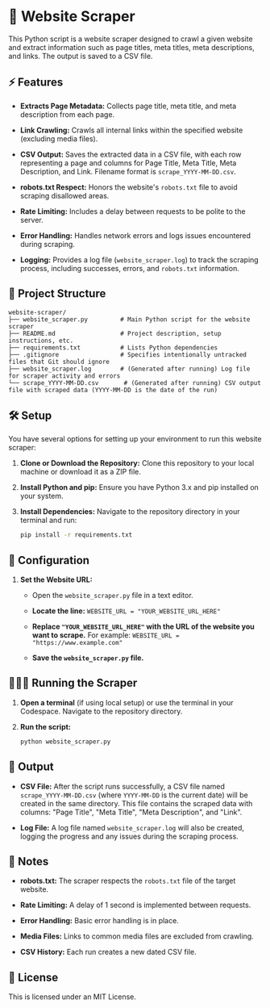 # 🤖 Website Scraper

This Python script is a website scraper designed to crawl a given website and extract information such as page titles, meta titles, meta descriptions, and links. The output is saved to a CSV file.

## ⚡️ Features

*   **Extracts Page Metadata:**  Collects page title, meta title, and meta description from each page.

*   **Link Crawling:**  Crawls all internal links within the specified website (excluding media files).

*   **CSV Output:**  Saves the extracted data in a CSV file, with each row representing a page and columns for Page Title, Meta Title, Meta Description, and Link.  Filename format is `scrape_YYYY-MM-DD.csv`.

*   **robots.txt Respect:**  Honors the website's `robots.txt` file to avoid scraping disallowed areas.

*   **Rate Limiting:**  Includes a delay between requests to be polite to the server.

*   **Error Handling:**  Handles network errors and logs issues encountered during scraping.

*   **Logging:**  Provides a log file (`website_scraper.log`) to track the scraping process, including successes, errors, and `robots.txt` information.

## 🧩 Project Structure

```
website-scraper/
├── website_scraper.py         # Main Python script for the website scraper
├── README.md                  # Project description, setup instructions, etc.
├── requirements.txt           # Lists Python dependencies
├── .gitignore                 # Specifies intentionally untracked files that Git should ignore
├── website_scraper.log        # (Generated after running) Log file for scraper activity and errors
└── scrape_YYYY-MM-DD.csv       # (Generated after running) CSV output file with scraped data (YYYY-MM-DD is the date of the run)
```

## 🛠️ Setup

You have several options for setting up your environment to run this website scraper:

1.  **Clone or Download the Repository:**  Clone this repository to your local machine or download it as a ZIP file.

2.  **Install Python and pip:** Ensure you have Python 3.x and pip installed on your system.

3.  **Install Dependencies:** Navigate to the repository directory in your terminal and run:

    ```bash
    pip install -r requirements.txt
    ```

## 🧩 Configuration

1.  **Set the Website URL:**

    *   Open the `website_scraper.py` file in a text editor.

    *   **Locate the line:** `WEBSITE_URL = "YOUR_WEBSITE_URL_HERE"`

    *   **Replace `"YOUR_WEBSITE_URL_HERE"` with the URL of the website you want to scrape.** For example: `WEBSITE_URL = "https://www.example.com"`

    *   **Save the `website_scraper.py` file.**

## 🏃🏻‍♂️ Running the Scraper

1.  **Open a terminal** (if using local setup) or use the terminal in your Codespace. Navigate to the repository directory.

2.  **Run the script:**

    ```bash
    python website_scraper.py
    ```

## 📄 Output

*   **CSV File:** After the script runs successfully, a CSV file named `scrape_YYYY-MM-DD.csv` (where `YYYY-MM-DD` is the current date) will be created in the same directory. This file contains the scraped data with columns: "Page Title", "Meta Title", "Meta Description", and "Link".

*   **Log File:** A log file named `website_scraper.log` will also be created, logging the progress and any issues during the scraping process.

## 📝 Notes

*   **robots.txt:** The scraper respects the `robots.txt` file of the target website.

*   **Rate Limiting:** A delay of 1 second is implemented between requests.

*   **Error Handling:** Basic error handling is in place.

*   **Media Files:** Links to common media files are excluded from crawling.

*   **CSV History:**  Each run creates a new dated CSV file.

## 🪪 License

This is licensed under an MIT License.